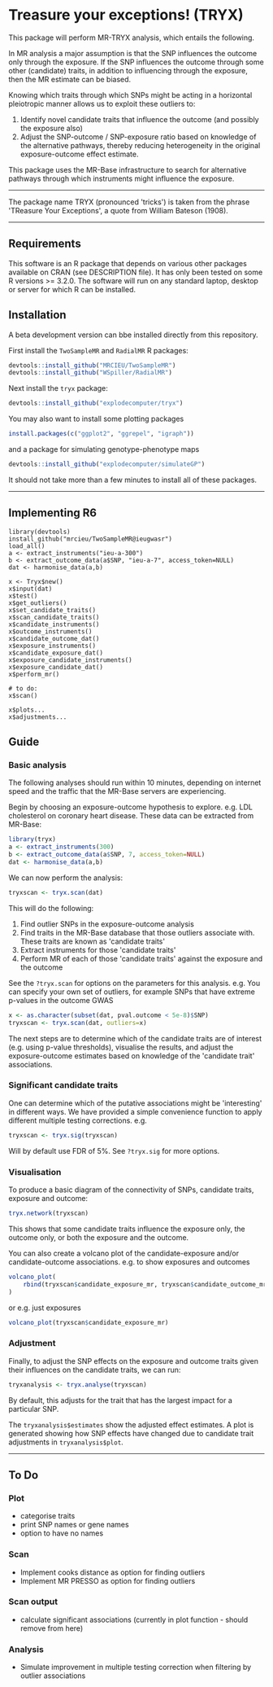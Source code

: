 # Treasure your exceptions! (TRYX)

This package will perform MR-TRYX analysis, which entails the following. 

In MR analysis a major assumption is that the SNP influences the outcome only through the exposure. If the SNP influences the outcome through some other (candidate) traits, in addition to influencing through the exposure, then the MR estimate can be biased.

Knowing which traits through which SNPs might be acting in a horizontal pleiotropic manner allows us to exploit these outliers to:

1. Identify novel candidate traits that influence the outcome (and possibly the exposure also)
2. Adjust the SNP-outcome / SNP-exposure ratio based on knowledge of the alternative pathways, thereby reducing heterogeneity in the original exposure-outcome effect estimate.

This package uses the MR-Base infrastructure to search for alternative pathways through which instruments might influence the exposure.

---

The package name TRYX (pronounced 'tricks') is taken from the phrase 'TReasure Your Exceptions', a quote from William Bateson (1908). 

--- 

## Requirements

This software is an R package that depends on various other packages available on CRAN (see DESCRIPTION file). It has only been tested on some R versions >= 3.2.0. The software will run on any standard laptop, desktop or server for which R can be installed.

## Installation

A beta development version can bbe installed directly from this repository.

First install the `TwoSampleMR` and `RadialMR` R packages:

```r
devtools::install_github("MRCIEU/TwoSampleMR")
devtools::install_github("WSpiller/RadialMR")
```

Next install the `tryx` package:

```r
devtools::install_github("explodecomputer/tryx")
```

You may also want to install some plotting packages

```r
install.packages(c("ggplot2", "ggrepel", "igraph"))
```

and a package for simulating genotype-phenotype maps

```r
devtools::install_github("explodecomputer/simulateGP")
```

It should not take more than a few minutes to install all of these packages.

---


## Implementing R6

```
library(devtools)
install_github("mrcieu/TwoSampleMR@ieugwasr")
load_all()
a <- extract_instruments("ieu-a-300")
b <- extract_outcome_data(a$SNP, "ieu-a-7", access_token=NULL)
dat <- harmonise_data(a,b)

x <- Tryx$new()
x$input(dat)
x$test()
x$get_outliers()
x$set_candidate_traits()
x$scan_candidate_traits()
x$candidate_instruments()
x$outcome_instruments()
x$candidate_outcome_dat()
x$exposure_instruments()
x$candidate_exposure_dat()
x$exposure_candidate_instruments()
x$exposure_candidate_dat()
x$perform_mr()

# to do:
x$scan()

x$plots...
x$adjustments...

```


## Guide

### Basic analysis

The following analyses should run within 10 minutes, depending on internet speed and the traffic that the MR-Base servers are experiencing.

Begin by choosing an exposure-outcome hypothesis to explore. e.g. LDL cholesterol on coronary heart disease. These data can be extracted from MR-Base:

```r
library(tryx)
a <- extract_instruments(300)
b <- extract_outcome_data(a$SNP, 7, access_token=NULL)
dat <- harmonise_data(a,b)
```
    
We can now perform the analysis:

```r
tryxscan <- tryx.scan(dat)
```

This will do the following:

1. Find outlier SNPs in the exposure-outcome analysis
2. Find traits in the MR-Base database that those outliers associate with. These traits are known as 'candidate traits'
3. Extract instruments for those 'candidate traits'
4. Perform MR of each of those 'candidate traits' against the exposure and the outcome

See the `?tryx.scan` for options on the parameters for this analysis. e.g. You can specify your own set of outliers, for example SNPs that have extreme p-values in the outcome GWAS

```r
x <- as.character(subset(dat, pval.outcome < 5e-8)$SNP)
tryxscan <- tryx.scan(dat, outliers=x)
```

The next steps are to determine which of the candidate traits are of interest (e.g. using p-value thresholds), visualise the results, and adjust the exposure-outcome estimates based on knowledge of the 'candidate trait' associations.

### Significant candidate traits

One can determine which of the putative associations might be 'interesting' in different ways. We have provided a simple convenience function to apply different multiple testing corrections. e.g.

```r
tryxscan <- tryx.sig(tryxscan)
```

Will by default use FDR of 5%. See `?tryx.sig` for more options.

### Visualisation

To produce a basic diagram of the connectivity of SNPs, candidate traits, exposure and outcome:

```r
tryx.network(tryxscan)
```

This shows that some candidate traits influence the exposure only, the outcome only, or both the exposure and the outcome. 

You can also create a volcano plot of the candidate-exposure and/or candidate-outcome associations. e.g. to show exposures and outcomes

```r
volcano_plot(
    rbind(tryxscan$candidate_exposure_mr, tryxscan$candidate_outcome_mr)
)
```

or e.g. just exposures

```r
volcano_plot(tryxscan$candidate_exposure_mr)
```

### Adjustment

Finally, to adjust the SNP effects on the exposure and outcome traits given their influences on the candidate traits, we can run:

```r
tryxanalysis <- tryx.analyse(tryxscan)
```

By default, this adjusts for the trait that has the largest impact for a particular SNP. 

The `tryxanalysis$estimates` show the adjusted effect estimates. A plot is generated showing how SNP effects have changed due to candidate trait adjustments in `tryxanalysis$plot`.

---


## To Do

### Plot

- categorise traits
- print SNP names or gene names
- option to have no names

### Scan

- Implement cooks distance as option for finding outliers
- Implement MR PRESSO as option for finding outliers

### Scan output

- calculate significant associations (currently in plot function - should remove from here)

### Analysis

- Simulate improvement in multiple testing correction when filtering by outlier associations
